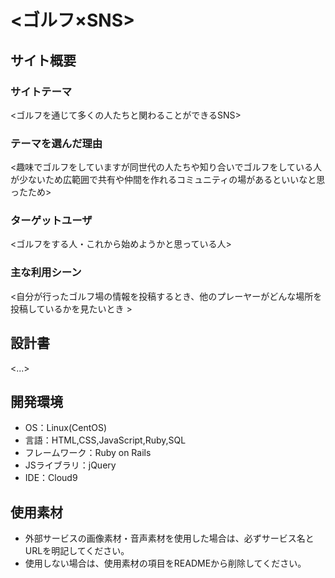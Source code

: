 # <ゴルフ×SNS>

## サイト概要
### サイトテーマ
<ゴルフを通じて多くの人たちと関わることができるSNS>

### テーマを選んだ理由
<趣味でゴルフをしていますが同世代の人たちや知り合いでゴルフをしている人が少ないため広範囲で共有や仲間を作れるコミュニティの場があるといいなと思ったため>

### ターゲットユーザ
<ゴルフをする人・これから始めようかと思っている人>

### 主な利用シーン
<自分が行ったゴルフ場の情報を投稿するとき、他のプレーヤーがどんな場所を投稿しているかを見たいとき  >

## 設計書
<...>

## 開発環境
- OS：Linux(CentOS)
- 言語：HTML,CSS,JavaScript,Ruby,SQL
- フレームワーク：Ruby on Rails
- JSライブラリ：jQuery
- IDE：Cloud9

## 使用素材
- 外部サービスの画像素材・音声素材を使用した場合は、必ずサービス名とURLを明記してください。
- 使用しない場合は、使用素材の項目をREADMEから削除してください。
